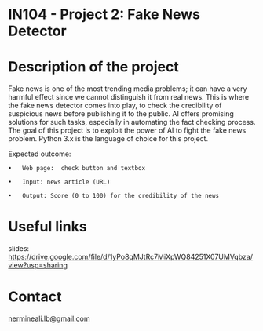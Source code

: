 # IN104 - Project 2: Fake News Detector
# Description of the project 

Fake news is one of the most trending media problems; it can have a very harmful effect since we cannot distinguish it from real news. This is where the fake news detector comes into play, to check the credibility of suspicious news before publishing it to the public. AI offers promising solutions for such tasks, especially in automating the fact checking process.
The goal of this project is to exploit the power of AI to fight the fake news problem. Python 3.x is the language of choice for this project.

Expected outcome:
	
	•	Web page:  check button and textbox
	
	•	Input: news article (URL)
	
	•	Output: Score (0 to 100) for the credibility of the news 
# Useful links
slides: https://drive.google.com/file/d/1yPo8qMJtRc7MiXpWQ84251X07UMVqbza/view?usp=sharing

# Contact 
nermineali.lb@gmail.com

